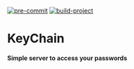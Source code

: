 [![pre-commit](https://github.com/dmitriyVasilievich1986/keychain/actions/workflows/pre_commit.yml/badge.svg)](https://github.com/dmitriyVasilievich1986/keychain/actions/workflows/pre_commit.yml)
[![build-project](https://github.com/dmitriyVasilievich1986/keychain/actions/workflows/build_project.yml/badge.svg)](https://github.com/dmitriyVasilievich1986/keychain/actions/workflows/build_project.yml)

# KeyChain

#### Simple server to access your passwords
